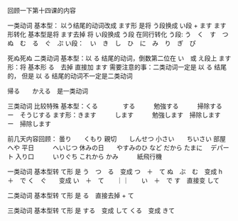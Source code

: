 回顾一下第十四课的内容

一类动词
基本型： 以う结尾的动词改成 ます形 是将 う段换成 い段 + ます
ます形转化 基本型是将 ます去掉 将 い段换成 う段 在同行转化
う段: う　く　す　つ　ぬ　む　る　ぐ　ぷ
い段：　い　き　し　ひ　に　み　り　ぎ　ぴ

死ぬ死ぬ
二类动词
基本型：以 る 结尾的动词，倒数第二位在 い　或 え段上
ます形：将 基本形 る　去掉 直接加 ます
需要注意的事：二类动词一定是 以 る 结尾的， 但是 以 る 结尾的动词不一定是二类动词

帰る　　かえる　是一类动词

三类动词
比较特殊
基本型：くる　　　　する　　　勉強する　　　掃除する　ー　そうじする
ます形：きます　　　します　　　勉強します　掃除します　ー　掃除します



前几天内容回顾：
曇り　　くもり
親切　　しんせつ
小さい　　ちいさい
部屋　　　へや
平日　　　へいじつ
休みの日　　やすみのひ
など
だから
たまに　
デパート
入り口　　　いりぐち
これから
かみ　　　紙飛行機



一类动词 基本型转 て形 是
う　つ　る　变成 つ　＋　て
ぬ　ぶ　む　变成 h　＋　で
く　ぐ　　变成 い　＋　て　　｜｜　　い　＋　で
す　直接变 して

二类动词 基本型转 て形 是
る　直接去掉 + て

三类动词 基本型转 て形 是
する　变成 して
くる　变成 きて　　





